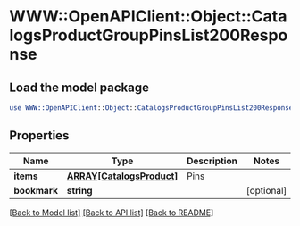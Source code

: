 # WWW::OpenAPIClient::Object::CatalogsProductGroupPinsList200Response

## Load the model package
```perl
use WWW::OpenAPIClient::Object::CatalogsProductGroupPinsList200Response;
```

## Properties
Name | Type | Description | Notes
------------ | ------------- | ------------- | -------------
**items** | [**ARRAY[CatalogsProduct]**](CatalogsProduct.md) | Pins | 
**bookmark** | **string** |  | [optional] 

[[Back to Model list]](../README.md#documentation-for-models) [[Back to API list]](../README.md#documentation-for-api-endpoints) [[Back to README]](../README.md)


